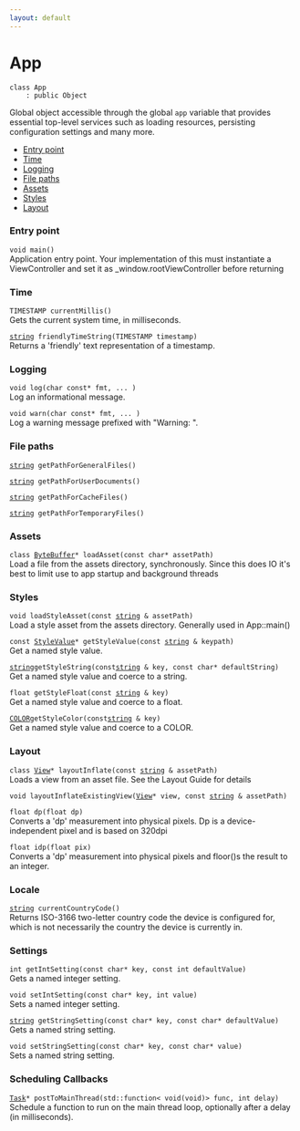 ```yaml
---
layout: default
---
```


# App

```
class App
    : public Object
```


Global object accessible through the global `app` variable that provides essential top-level services such as loading resources, persisting configuration settings and many more.     


* [Entry point](#entry-point)
* [Time](#time)
* [Logging](#logging)
* [File paths](#file-paths)
* [Assets](#assets)
* [Styles](#styles)
* [Layout](#layout)

    
### Entry point

`void main()`<br>Application entry point.
Your implementation of this must instantiate a ViewController and set it as _window.rootViewController before returning


### Time

`TIMESTAMP currentMillis()`<br>Gets the current system time, in milliseconds.

[`string`](/ref/base_group/string)` friendlyTimeString(TIMESTAMP timestamp)`<br>Returns a 'friendly' text representation of a timestamp.


### Logging

`void log(char const* fmt, ... )`<br>Log an informational message.

`void warn(char const* fmt, ... )`<br>Log a warning message prefixed with "Warning: ".


### File paths

[`string`](/ref/base_group/string)` getPathForGeneralFiles()`<br>

[`string`](/ref/base_group/string)` getPathForUserDocuments()`<br>

[`string`](/ref/base_group/string)` getPathForCacheFiles()`<br>

[`string`](/ref/base_group/string)` getPathForTemporaryFiles()`<br>


### Assets

`class `[`ByteBuffer`](/ref/data_group/ByteBuffer)`* loadAsset(const char* assetPath)`<br>Load a file from the assets directory, synchronously.
Since this does IO it's best to limit use to app startup and background threads


### Styles

`void loadStyleAsset(const `[`string`](/ref/base_group/string)` & assetPath)`<br>Load a style asset from the assets directory.
Generally used in App::main()

`const `[`StyleValue`](/ref/app_group/StyleValue)`* getStyleValue(const `[`string`](/ref/base_group/string)` & keypath)`<br>Get a named style value.

[`string`](/ref/base_group/string)` getStyleString(const `[`string`](/ref/base_group/string)` & key, const char* defaultString)`<br>Get a named style value and coerce to a string.

`float getStyleFloat(const `[`string`](/ref/base_group/string)` & key)`<br>Get a named style value and coerce to a float.

[`COLOR`](/ref/graphics_group/COLOR)` getStyleColor(const `[`string`](/ref/base_group/string)` & key)`<br>Get a named style value and coerce to a COLOR.


### Layout

`class `[`View`](/ref/views/View)`* layoutInflate(const `[`string`](/ref/base_group/string)` & assetPath)`<br>Loads a view from an asset file.
See the Layout Guide for details

`void layoutInflateExistingView(`[`View`](/ref/views/View)`* view, const `[`string`](/ref/base_group/string)` & assetPath)`<br>

`float dp(float dp)`<br>Converts a 'dp' measurement into physical pixels.
Dp is a device-independent pixel and is based on 320dpi

`float idp(float pix)`<br>Converts a 'dp' measurement into physical pixels and floor()s the result to an integer.


### Locale

[`string`](/ref/base_group/string)` currentCountryCode()`<br>Returns ISO-3166 two-letter country code the device is configured for, which is not necessarily the country the device is currently in.


### Settings

`int getIntSetting(const char* key, const int defaultValue)`<br>Gets a named integer setting.

`void setIntSetting(const char* key, int value)`<br>Sets a named integer setting.

[`string`](/ref/base_group/string)` getStringSetting(const char* key, const char* defaultValue)`<br>Gets a named string setting.

`void setStringSetting(const char* key, const char* value)`<br>Sets a named string setting.


### Scheduling Callbacks

[`Task`](/ref/base_group/Task)`* postToMainThread(std::function< void(void)> func, int delay)`<br>Schedule a function to run on the main thread loop, optionally after a delay (in milliseconds).


